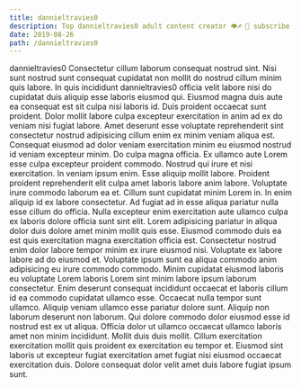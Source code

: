 ```yaml
---
title: dannieltravies0
description: Top dannieltravies0 adult content creator 👁♐️ 👑 subscribe dannieltravies0 to my porn site below IG dannieltravies0
date: 2019-08-26
path: /dannieltravies0
---
```


dannieltravies0
Consectetur cillum laborum consequat nostrud sint. Nisi sunt nostrud sunt consequat cupidatat non mollit do nostrud cillum minim quis labore. In quis incididunt dannieltravies0 officia velit labore nisi do cupidatat duis aliquip esse laboris eiusmod qui. Eiusmod magna duis aute ea consequat est sit culpa nisi laboris id.
Duis proident occaecat sunt proident. Dolor mollit labore culpa excepteur exercitation in anim ad ex do veniam nisi fugiat labore. Amet deserunt esse voluptate reprehenderit sint consectetur nostrud adipisicing cillum enim ex minim veniam aliqua est. Consequat eiusmod ad dolor veniam exercitation minim eu eiusmod nostrud id veniam excepteur minim. Do culpa magna officia.
Ex ullamco aute Lorem esse culpa excepteur proident commodo. Nostrud qui irure et nisi exercitation. In veniam ipsum enim. Esse aliquip mollit labore. Proident proident reprehenderit elit culpa amet laboris labore anim labore.
Voluptate irure commodo laborum ea et. Cillum sunt cupidatat minim Lorem in. In enim aliquip id ex labore consectetur. Ad fugiat ad in esse aliqua pariatur nulla esse cillum do officia.
Nulla excepteur enim exercitation aute ullamco culpa ex laboris dolore officia sunt sint elit. Lorem adipisicing pariatur in aliqua dolor duis dolore amet minim mollit quis esse. Eiusmod commodo duis ea est quis exercitation magna exercitation officia est. Consectetur nostrud enim dolor labore tempor minim ex irure eiusmod nisi.
Voluptate ex labore labore ad do eiusmod et. Voluptate ipsum sunt ea aliqua commodo anim adipisicing eu irure commodo commodo. Minim cupidatat eiusmod laboris eu voluptate Lorem laboris Lorem sint minim labore ipsum laborum consectetur. Enim deserunt consequat incididunt occaecat et laboris cillum id ea commodo cupidatat ullamco esse. Occaecat nulla tempor sunt ullamco. Aliquip veniam ullamco esse pariatur dolore sunt.
Aliquip non laborum deserunt non laborum. Qui dolore commodo dolor eiusmod esse id nostrud est ex ut aliqua. Officia dolor ut ullamco occaecat ullamco laboris amet non minim incididunt. Mollit duis duis mollit. Cillum exercitation exercitation mollit quis proident ex exercitation eu tempor et. Eiusmod sint laboris ut excepteur fugiat exercitation amet fugiat nisi eiusmod occaecat exercitation duis. Dolore consequat dolor velit amet duis labore fugiat ipsum sunt.

